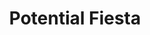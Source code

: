 ---
layout: post
title: Potential Fiesta
description: is this art?  probably not.
img: /img/potential-fiesta.svg
redirect: https://acroos.github.io/potential-fiesta
---